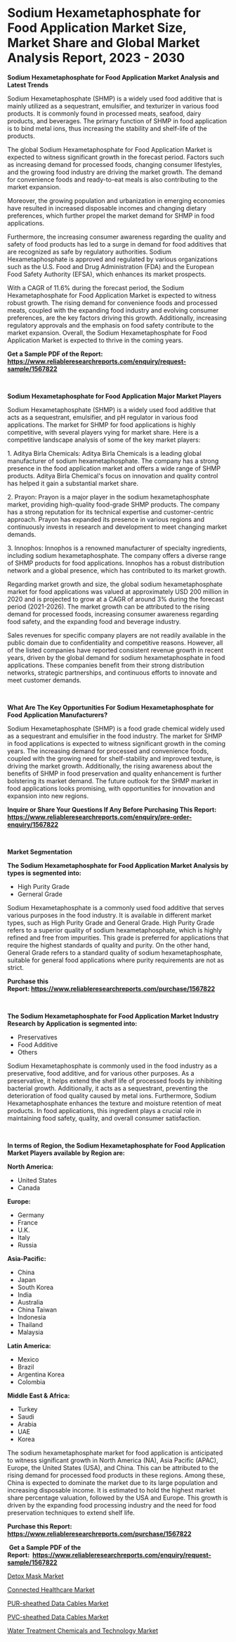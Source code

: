 <p><h1>Sodium Hexametaphosphate for Food Application Market Size, Market Share and Global Market Analysis Report, 2023 - 2030</h1></p><p><strong>Sodium Hexametaphosphate for Food Application Market Analysis and Latest Trends</strong></p>
<p><p>Sodium Hexametaphosphate (SHMP) is a widely used food additive that is mainly utilized as a sequestrant, emulsifier, and texturizer in various food products. It is commonly found in processed meats, seafood, dairy products, and beverages. The primary function of SHMP in food application is to bind metal ions, thus increasing the stability and shelf-life of the products.</p><p>The global Sodium Hexametaphosphate for Food Application Market is expected to witness significant growth in the forecast period. Factors such as increasing demand for processed foods, changing consumer lifestyles, and the growing food industry are driving the market growth. The demand for convenience foods and ready-to-eat meals is also contributing to the market expansion.</p><p>Moreover, the growing population and urbanization in emerging economies have resulted in increased disposable incomes and changing dietary preferences, which further propel the market demand for SHMP in food applications.</p><p>Furthermore, the increasing consumer awareness regarding the quality and safety of food products has led to a surge in demand for food additives that are recognized as safe by regulatory authorities. Sodium Hexametaphosphate is approved and regulated by various organizations such as the U.S. Food and Drug Administration (FDA) and the European Food Safety Authority (EFSA), which enhances its market prospects.</p><p>With a CAGR of 11.6% during the forecast period, the Sodium Hexametaphosphate for Food Application Market is expected to witness robust growth. The rising demand for convenience foods and processed meats, coupled with the expanding food industry and evolving consumer preferences, are the key factors driving this growth. Additionally, increasing regulatory approvals and the emphasis on food safety contribute to the market expansion. Overall, the Sodium Hexametaphosphate for Food Application Market is expected to thrive in the coming years.</p></p>
<p><strong>Get a Sample PDF of the Report:&nbsp; <a href="https://www.reliableresearchreports.com/enquiry/request-sample/1567822">https://www.reliableresearchreports.com/enquiry/request-sample/1567822</a></strong></p>
<p>&nbsp;</p>
<p><strong>Sodium Hexametaphosphate for Food Application Major Market Players</strong></p>
<p><p>Sodium Hexametaphosphate (SHMP) is a widely used food additive that acts as a sequestrant, emulsifier, and pH regulator in various food applications. The market for SHMP for food applications is highly competitive, with several players vying for market share. Here is a competitive landscape analysis of some of the key market players:</p><p>1. Aditya Birla Chemicals: Aditya Birla Chemicals is a leading global manufacturer of sodium hexametaphosphate. The company has a strong presence in the food application market and offers a wide range of SHMP products. Aditya Birla Chemical's focus on innovation and quality control has helped it gain a substantial market share.</p><p>2. Prayon: Prayon is a major player in the sodium hexametaphosphate market, providing high-quality food-grade SHMP products. The company has a strong reputation for its technical expertise and customer-centric approach. Prayon has expanded its presence in various regions and continuously invests in research and development to meet changing market demands.</p><p>3. Innophos: Innophos is a renowned manufacturer of specialty ingredients, including sodium hexametaphosphate. The company offers a diverse range of SHMP products for food applications. Innophos has a robust distribution network and a global presence, which has contributed to its market growth.</p><p>Regarding market growth and size, the global sodium hexametaphosphate market for food applications was valued at approximately USD 200 million in 2020 and is projected to grow at a CAGR of around 3% during the forecast period (2021-2026). The market growth can be attributed to the rising demand for processed foods, increasing consumer awareness regarding food safety, and the expanding food and beverage industry.</p><p>Sales revenues for specific company players are not readily available in the public domain due to confidentiality and competitive reasons. However, all of the listed companies have reported consistent revenue growth in recent years, driven by the global demand for sodium hexametaphosphate in food applications. These companies benefit from their strong distribution networks, strategic partnerships, and continuous efforts to innovate and meet customer demands.</p></p>
<p>&nbsp;</p>
<p><strong>What Are The Key Opportunities For Sodium Hexametaphosphate for Food Application Manufacturers?</strong></p>
<p><p>Sodium Hexametaphosphate (SHMP) is a food grade chemical widely used as a sequestrant and emulsifier in the food industry. The market for SHMP in food applications is expected to witness significant growth in the coming years. The increasing demand for processed and convenience foods, coupled with the growing need for shelf-stability and improved texture, is driving the market growth. Additionally, the rising awareness about the benefits of SHMP in food preservation and quality enhancement is further bolstering its market demand. The future outlook for the SHMP market in food applications looks promising, with opportunities for innovation and expansion into new regions.</p></p>
<p><strong>Inquire or Share Your Questions If Any Before Purchasing This Report: <a href="https://www.reliableresearchreports.com/enquiry/pre-order-enquiry/1567822">https://www.reliableresearchreports.com/enquiry/pre-order-enquiry/1567822</a></strong></p>
<p>&nbsp;</p>
<p><strong>Market Segmentation</strong></p>
<p><strong>The Sodium Hexametaphosphate for Food Application Market Analysis by types is segmented into:</strong></p>
<p><ul><li>High Purity Grade</li><li>Gerneral Grade</li></ul></p>
<p><p>Sodium Hexametaphosphate is a commonly used food additive that serves various purposes in the food industry. It is available in different market types, such as High Purity Grade and General Grade. High Purity Grade refers to a superior quality of sodium hexametaphosphate, which is highly refined and free from impurities. This grade is preferred for applications that require the highest standards of quality and purity. On the other hand, General Grade refers to a standard quality of sodium hexametaphosphate, suitable for general food applications where purity requirements are not as strict.</p></p>
<p><strong>Purchase this Report:&nbsp;<a href="https://www.reliableresearchreports.com/purchase/1567822">https://www.reliableresearchreports.com/purchase/1567822</a></strong></p>
<p>&nbsp;</p>
<p><strong>The Sodium Hexametaphosphate for Food Application Market Industry Research by Application is segmented into:</strong></p>
<p><ul><li>Preservatives</li><li>Food Additive</li><li>Others</li></ul></p>
<p><p>Sodium Hexametaphosphate is commonly used in the food industry as a preservative, food additive, and for various other purposes. As a preservative, it helps extend the shelf life of processed foods by inhibiting bacterial growth. Additionally, it acts as a sequestrant, preventing the deterioration of food quality caused by metal ions. Furthermore, Sodium Hexametaphosphate enhances the texture and moisture retention of meat products. In food applications, this ingredient plays a crucial role in maintaining food safety, quality, and overall consumer satisfaction.</p></p>
<p>&nbsp;</p>
<p><strong>In terms of Region, the Sodium Hexametaphosphate for Food Application Market Players available by Region are:</strong></p>
<p>
    <p> <strong> North America: </strong>
        <ul>
            <li>United States</li>
            <li>Canada</li>
        </ul>
        </p> 
    <p> <strong> Europe: </strong>
        <ul>
            <li>Germany</li>
            <li>France</li>
            <li>U.K.</li>
            <li>Italy</li>
            <li>Russia</li>
        </ul>
        </p> 
    <p> <strong> Asia-Pacific: </strong>
        <ul>
            <li>China</li>
            <li>Japan</li>
            <li>South Korea</li>
            <li>India</li>
            <li>Australia</li>
            <li>China Taiwan</li>
            <li>Indonesia</li>
            <li>Thailand</li>
            <li>Malaysia</li>
        </ul>
        </p> 
    <p> <strong> Latin America: </strong>
        <ul>
            <li>Mexico</li>
            <li>Brazil</li>
            <li>Argentina Korea</li>
            <li>Colombia</li>
        </ul>
        </p> 
    <p> <strong> Middle East & Africa: </strong>
        <ul>
            <li>Turkey</li>
            <li>Saudi</li>
            <li>Arabia</li>
            <li>UAE</li>
            <li>Korea</li>
        </ul>
    </p>
    </p>
<p><p>The sodium hexametaphosphate market for food application is anticipated to witness significant growth in North America (NA), Asia Pacific (APAC), Europe, the United States (USA), and China. This can be attributed to the rising demand for processed food products in these regions. Among these, China is expected to dominate the market due to its large population and increasing disposable income. It is estimated to hold the highest market share percentage valuation, followed by the USA and Europe. This growth is driven by the expanding food processing industry and the need for food preservation techniques to extend shelf life.</p></p>
<p><strong>Purchase this Report: <a href="https://www.reliableresearchreports.com/purchase/1567822">https://www.reliableresearchreports.com/purchase/1567822</a></strong></p>
<p>&nbsp;<strong>Get a Sample PDF of the Report:&nbsp;&nbsp;<a href="https://www.reliableresearchreports.com/enquiry/request-sample/1567822">https://www.reliableresearchreports.com/enquiry/request-sample/1567822</a></strong></p>
<p><strong></strong></p>
<p><p><a href="https://www.linkedin.com/pulse/detox-mask-market-share-amp-new-trends-analysis-report-eqnge/">Detox Mask Market</a></p><p><a href="https://medium.com/@fire.belt.bug/connected-healthcare-market-insights-into-market-cagr-market-trends-and-growth-strategies-f4447ab8cc7e">Connected Healthcare Market</a></p><p><a href="https://www.linkedin.com/pulse/pur-sheathed-data-cables-market-size-2023-2030-global-industrial-mv8ke/">PUR-sheathed Data Cables Market</a></p><p><a href="https://www.linkedin.com/pulse/pvc-sheathed-data-cables-market-research-report-unlocks-analysis-z0m9e/">PVC-sheathed Data Cables Market</a></p><p><a href="https://medium.com/@primeyash92/water-treatment-chemicals-and-technology-market-size-growth-forecast-2023-2030-563c2146238f">Water Treatment Chemicals and Technology Market</a></p></p>